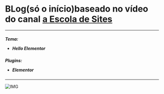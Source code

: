 <h1>BLog(só o início)baseado no vídeo do canal <a href="https://www.youtube.com/user/insufmental"> a Escola de Sites</a></h1>

<hr>

<h5>Tema:
  <ul>    
    <li>Hello Elementor</li>
  </ul>
</h5>

<h5>Plugins:
  <ul> 
    <li>Elementor</li>
  </ul>
</h5>

<hr>

![IMG](https://github.com/Tarmiel/WS.apps/blob/master/III.WordPress/8.testeBlogInstitucional/p1.png)
